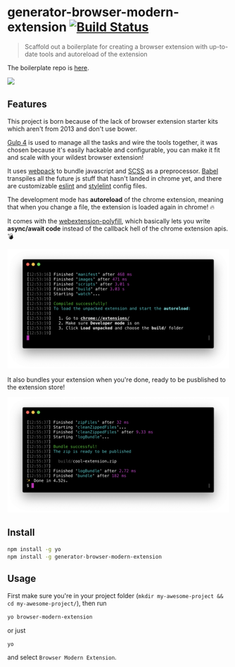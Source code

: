 # generator-browser-modern-extension [![Build Status][travis-image]][travis-url]

> Scaffold out a boilerplate for creating a browser extension with up-to-date tools and autoreload of the extension

The boilerplate repo is [here](https://github.com/marcofugaro/browser-modern-extension-boilerplate).

<img src="screenshots/demo.gif" width="600">

## Features

This project is born because of the lack of browser extension starter kits which aren't from 2013 and don't use bower.

[Gulp 4](https://github.com/gulpjs/gulp) is used to manage all the tasks and wire the tools together, it was chosen because it's easily hackable and configurable, you can make it fit and scale with your wildest browser extension!

It uses [webpack](https://webpack.js.org/) to bundle javascript and [SCSS](http://sass-lang.com/) as a preprocessor. [Babel](http://babeljs.io/) transpiles all the future js stuff that hasn't landed in chrome yet, and there are customizable [eslint](https://eslint.org/) and [stylelint](https://stylelint.io/) config files.

The development mode has **autoreload** of the chrome extension, meaning that when you change a file, the extension is loaded again in chrome! 🔥

It comes with the [webextension-polyfill](https://github.com/mozilla/webextension-polyfill), which basically lets you write **async/await code** instead of the callback hell of the chrome extension apis. 💣

<img src="screenshots/start.png" width="700">

It also bundles your extension when you're done, ready to be pusblished to the extension store!

<img src="screenshots/bundle.png" width="700">

## Install

```bash
npm install -g yo
npm install -g generator-browser-modern-extension
```

## Usage

First make sure you're in your project folder (`mkdir my-awesome-project && cd my-awesome-project/`), then run

```bash
yo browser-modern-extension
```
or just
```bash
yo
```
and select `Browser Modern Extension`.

[travis-image]: https://travis-ci.org/marcofugaro/generator-chrome-modern-extension.svg?branch=master
[travis-url]: https://travis-ci.org/marcofugaro/generator-chrome-modern-extension
